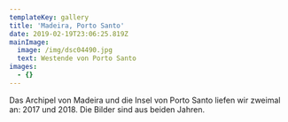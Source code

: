 ```yaml
---
templateKey: gallery
title: 'Madeira, Porto Santo'
date: 2019-02-19T23:06:25.819Z
mainImage:
  image: /img/dsc04490.jpg
  text: Westende von Porto Santo
images:
  - {}
---
```

Das Archipel von Madeira und die Insel von Porto Santo liefen wir zweimal an: 2017 und 2018. Die Bilder sind aus beiden Jahren.
